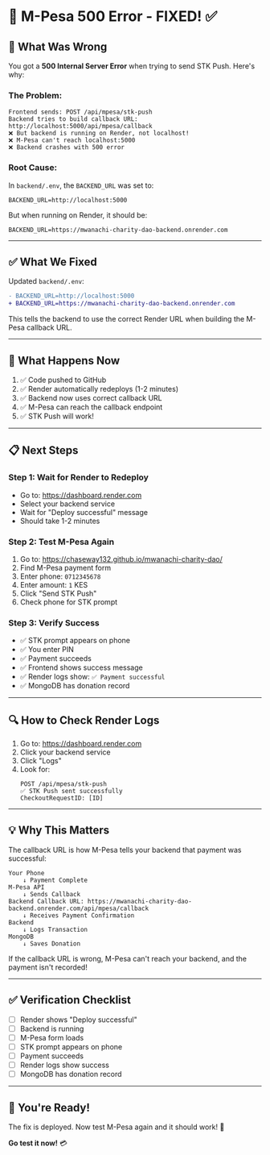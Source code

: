 # 🔧 M-Pesa 500 Error - FIXED! ✅

## 🎯 **What Was Wrong**

You got a **500 Internal Server Error** when trying to send STK Push. Here's why:

### The Problem:
```
Frontend sends: POST /api/mpesa/stk-push
Backend tries to build callback URL: http://localhost:5000/api/mpesa/callback
❌ But backend is running on Render, not localhost!
❌ M-Pesa can't reach localhost:5000
❌ Backend crashes with 500 error
```

### Root Cause:
In `backend/.env`, the `BACKEND_URL` was set to:
```
BACKEND_URL=http://localhost:5000
```

But when running on Render, it should be:
```
BACKEND_URL=https://mwanachi-charity-dao-backend.onrender.com
```

---

## ✅ **What We Fixed**

Updated `backend/.env`:
```diff
- BACKEND_URL=http://localhost:5000
+ BACKEND_URL=https://mwanachi-charity-dao-backend.onrender.com
```

This tells the backend to use the correct Render URL when building the M-Pesa callback URL.

---

## 🚀 **What Happens Now**

1. ✅ Code pushed to GitHub
2. ✅ Render automatically redeploys (1-2 minutes)
3. ✅ Backend now uses correct callback URL
4. ✅ M-Pesa can reach the callback endpoint
5. ✅ STK Push will work!

---

## 📋 **Next Steps**

### Step 1: Wait for Render to Redeploy
- Go to: https://dashboard.render.com
- Select your backend service
- Wait for "Deploy successful" message
- Should take 1-2 minutes

### Step 2: Test M-Pesa Again
1. Go to: https://chaseway132.github.io/mwanachi-charity-dao/
2. Find M-Pesa payment form
3. Enter phone: `0712345678`
4. Enter amount: `1` KES
5. Click "Send STK Push"
6. Check phone for STK prompt

### Step 3: Verify Success
- ✅ STK prompt appears on phone
- ✅ You enter PIN
- ✅ Payment succeeds
- ✅ Frontend shows success message
- ✅ Render logs show: `✅ Payment successful`
- ✅ MongoDB has donation record

---

## 🔍 **How to Check Render Logs**

1. Go to: https://dashboard.render.com
2. Click your backend service
3. Click "Logs"
4. Look for:
   ```
   POST /api/mpesa/stk-push
   ✅ STK Push sent successfully
   CheckoutRequestID: [ID]
   ```

---

## 💡 **Why This Matters**

The callback URL is how M-Pesa tells your backend that payment was successful:

```
Your Phone
    ↓ Payment Complete
M-Pesa API
    ↓ Sends Callback
Backend Callback URL: https://mwanachi-charity-dao-backend.onrender.com/api/mpesa/callback
    ↓ Receives Payment Confirmation
Backend
    ↓ Logs Transaction
MongoDB
    ↓ Saves Donation
```

If the callback URL is wrong, M-Pesa can't reach your backend, and the payment isn't recorded!

---

## ✅ **Verification Checklist**

- [ ] Render shows "Deploy successful"
- [ ] Backend is running
- [ ] M-Pesa form loads
- [ ] STK prompt appears on phone
- [ ] Payment succeeds
- [ ] Render logs show success
- [ ] MongoDB has donation record

---

## 🎉 **You're Ready!**

The fix is deployed. Now test M-Pesa again and it should work! 🚀

**Go test it now!** 💳

